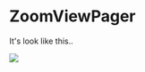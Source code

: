 ZoomViewPager
===================
It's look like this..

![](http://ww1.sinaimg.cn/mw690/a695acdegw1emgaynxeg2j21kw0zktb6.jpg)

